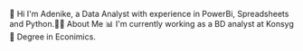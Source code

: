 👋 Hi I'm Adenike, a Data Analyst with experience in PowerBi, Spreadsheets and Python.🙋‍♀️ About Me
📊 I'm currently working as a BD analyst at Konsyg
📐 Degree in Econimics.
